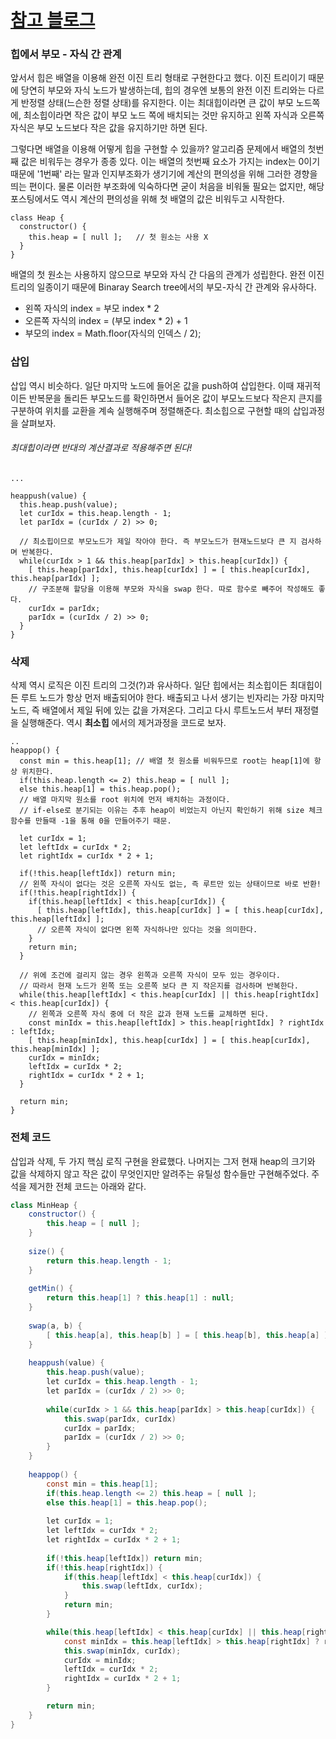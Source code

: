 # [참고 블로그](https://velog.io/@longroadhome/%EC%9E%90%EB%A3%8C%EA%B5%AC%EC%A1%B0-JS%EB%A1%9C-%EA%B5%AC%ED%98%84%ED%95%98%EB%8A%94-HEAP)

### 힙에서 부모 - 자식 간 관계
앞서서 힙은 배열을 이용해 완전 이진 트리 형태로 구현한다고 했다. 이진 트리이기 때문에 당연히 부모와 자식 노드가 발생하는데, 힙의 경우엔 보통의 완전 이진 트리와는 다르게 반정렬 상태(느슨한 정렬 상태)를 유지한다. 이는 최대힙이라면 큰 값이 부모 노드쪽에, 최소힙이라면 작은 값이 부모 노드 쪽에 배치되는 것만 유지하고 왼쪽 자식과 오른쪽 자식은 부모 노드보다 작은 값을 유지하기만 하면 된다.

그렇다면 배열을 이용해 어떻게 힙을 구현할 수 있을까? 알고리즘 문제에서 배열의 첫번째 값은 비워두는 경우가 종종 있다. 이는 배열의 첫번째 요소가 가지는 index는 0이기 때문에 '1번째' 라는 말과 인지부조화가 생기기에 계산의 편의성을 위해 그러한 경향을 띄는 편이다. 물론 이러한 부조화에 익숙하다면 굳이 처음을 비워둘 필요는 없지만, 해당 포스팅에서도 역시 계산의 편의성을 위해 첫 배열의 값은 비워두고 시작한다.  

```
class Heap {
  constructor() {
    this.heap = [ null ];	// 첫 원소는 사용 X
  }
}
```

배열의 첫 원소는 사용하지 않으므로 부모와 자식 간 다음의 관계가 성립한다. 완전 이진 트리의 일종이기 때문에 Binaray Search tree에서의 부모-자식 간 관계와 유사하다.  
- 왼쪽 자식의 index = 부모 index * 2
- 오른쪽 자식의 index = (부모 index * 2) + 1
- 부모의 index = Math.floor(자식의 인덱스 / 2);

### 삽입

삽입 역시 비슷하다. 일단 마지막 노드에 들어온 값을 push하여 삽입한다. 이때 재귀적이든 반복문을 돌리든 부모노드를 확인하면서 들어온 값이 부모노드보다 작은지 큰지를 구분하여 위치를 교환을 계속 실행해주며 정렬해준다. 최소힙으로 구현할 때의 삽입과정을 살펴보자.  

###### 최대힙이라면 반대의 계산결과로 적용해주면 된다!

```
... 

heappush(value) {
  this.heap.push(value);
  let curIdx = this.heap.length - 1;
  let parIdx = (curIdx / 2) >> 0;
  
  // 최소힙이므로 부모노드가 제일 작아야 한다. 즉 부모노드가 현재노드보다 큰 지 검사하며 반복한다.
  while(curIdx > 1 && this.heap[parIdx] > this.heap[curIdx]) {
    [ this.heap[parIdx], this.heap[curIdx] ] = [ this.heap[curIdx], this.heap[parIdx] ];
    // 구조분해 할당을 이용해 부모와 자식을 swap 한다. 따로 함수로 빼주어 작성해도 좋다.
    curIdx = parIdx;
    parIdx = (curIdx / 2) >> 0;
  }
}
```

### 삭제
삭제 역시 로직은 이진 트리의 그것(?)과 유사하다. 일단 힙에서는 최소힙이든 최대힙이든 루트 노드가 항상 먼저 배출되어야 한다. 배출되고 나서 생기는 빈자리는 가장 마지막 노드, 즉 배열에서 제일 뒤에 있는 값을 가져온다. 그리고 다시 루트노드서 부터 재정렬을 실행해준다. 역시 **최소힙** 에서의 제거과정을 코드로 보자.  

```
..
heappop() {
  const min = this.heap[1];	// 배열 첫 원소를 비워두므로 root는 heap[1]에 항상 위치한다.
  if(this.heap.length <= 2) this.heap = [ null ];
  else this.heap[1] = this.heap.pop();
  // 배열 마지막 원소를 root 위치에 먼저 배치하는 과정이다.
  // if-else로 분기되는 이유는 추후 heap이 비었는지 아닌지 확인하기 위해 size 체크 함수를 만들때 -1을 통해 0을 만들어주기 때문.
  
  let curIdx = 1;
  let leftIdx = curIdx * 2;
  let rightIdx = curIdx * 2 + 1;
  
  if(!this.heap[leftIdx]) return min;
  // 왼쪽 자식이 없다는 것은 오른쪽 자식도 없는, 즉 루트만 있는 상태이므로 바로 반환!
  if(!this.heap[rightIdx]) {
    if(this.heap[leftIdx] < this.heap[curIdx]) {
      [ this.heap[leftIdx], this.heap[curIdx] ] = [ this.heap[curIdx], this.heap[leftIdx] ];
      // 오른쪽 자식이 없다면 왼쪽 자식하나만 있다는 것을 의미한다.
    }
    return min;
  }
  
  // 위에 조건에 걸리지 않는 경우 왼쪽과 오른쪽 자식이 모두 있는 경우이다.
  // 따라서 현재 노드가 왼쪽 또는 오른쪽 보다 큰 지 작은지를 검사하며 반복한다.
  while(this.heap[leftIdx] < this.heap[curIdx] || this.heap[rightIdx] < this.heap[curIdx]) {
    // 왼쪽과 오른쪽 자식 중에 더 작은 값과 현재 노드를 교체하면 된다.
    const minIdx = this.heap[leftIdx] > this.heap[rightIdx] ? rightIdx : leftIdx;
    [ this.heap[minIdx], this.heap[curIdx] ] = [ this.heap[curIdx], this.heap[minIdx] ];
    curIdx = minIdx;
    leftIdx = curIdx * 2;
    rightIdx = curIdx * 2 + 1;
  }
  
  return min;
}
```

### 전체 코드
삽입과 삭제, 두 가지 핵심 로직 구현을 완료했다. 나머지는 그저 현재 heap의 크기와 값을 삭제하지 않고 작은 값이 무엇인지만 알려주는 유틸성 함수들만 구현해주었다. 주석을 제거한 전체 코드는 아래와 같다.  

```java
class MinHeap {
    constructor() {
        this.heap = [ null ];
    }
    
    size() {
        return this.heap.length - 1;
    }
    
    getMin() {
        return this.heap[1] ? this.heap[1] : null;
    }
    
    swap(a, b) {
        [ this.heap[a], this.heap[b] ] = [ this.heap[b], this.heap[a] ];
    }
    
    heappush(value) {
        this.heap.push(value);
        let curIdx = this.heap.length - 1;
        let parIdx = (curIdx / 2) >> 0;
        
        while(curIdx > 1 && this.heap[parIdx] > this.heap[curIdx]) {
            this.swap(parIdx, curIdx)
            curIdx = parIdx;
            parIdx = (curIdx / 2) >> 0;
        }
    }
    
    heappop() {
        const min = this.heap[1];	
        if(this.heap.length <= 2) this.heap = [ null ];
        else this.heap[1] = this.heap.pop();   
        
        let curIdx = 1;
        let leftIdx = curIdx * 2;
        let rightIdx = curIdx * 2 + 1; 
        
        if(!this.heap[leftIdx]) return min;
        if(!this.heap[rightIdx]) {
            if(this.heap[leftIdx] < this.heap[curIdx]) {
                this.swap(leftIdx, curIdx);
            }
            return min;
        }

        while(this.heap[leftIdx] < this.heap[curIdx] || this.heap[rightIdx] < this.heap[curIdx]) {
            const minIdx = this.heap[leftIdx] > this.heap[rightIdx] ? rightIdx : leftIdx;
            this.swap(minIdx, curIdx);
            curIdx = minIdx;
            leftIdx = curIdx * 2;
            rightIdx = curIdx * 2 + 1;
        }

        return min;
    }
}
```